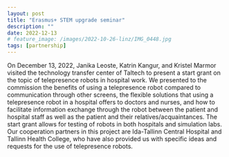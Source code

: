 ```yaml
---
layout: post
title: "Erasmus+ STEM upgrade seminar"
description: ""
date: 2022-12-13
# feature_image: /images/2022-10-26-linz/IMG_0448.jpg
tags: [partnership]
---
```


On December 13, 2022, Janika Leoste, Katrin Kangur, and Kristel Marmor visited the technology transfer center of Taltech to present a start grant on the topic of telepresence robots in hospital work. We presented to the commission the benefits of using a telepresence robot compared to communication through other screens, the flexible solutions that using a telepresence robot in a hospital offers to doctors and nurses, and how to facilitate information exchange through the robot between the patient and hospital staff as well as the patient and their relatives/acquaintances. The start grant allows for testing of robots in both hospitals and simulation labs. Our cooperation partners in this project are Ida-Tallinn Central Hospital and Tallinn Health College, who have also provided us with specific ideas and requests for the use of telepresence robots.


<!-- In addition to the participation in the seminar we visited Dr. [Ismail Khalil](https://www.researchgate.net/profile/Ismail-Khalil-6) and Dr. [Karin Anna Hummel](https://www.researchgate.net/profile/Karin-Hummel-3) from the Institute of Cooperation of Johannes Kepler University research interests lay within human-machine and machine-machine interaction, and also IoT sensors.
We share the belief that telepresence robots could strongly benefit from the results of Ismail and Karin research.

Professor [Zsolt Lavicza](https://www.researchgate.net/profile/Zsolt-Lavicza) our research group met the next day shared his considerations on STEM education research methods that our [EuroteQ course](/documents/Enhancing-Social-Interaction-in-Education-and-Business-by-using-Telepresence-Robots-ICY0032.pdf) on social interactions using telepresence robots will greatly benefit from. We are looking forward to future cooperation. -->

<!--more-->

<!-- {% include image_caption.html imageurl="/images/2022-10-26-linz/telecooperation.jpg" title="" caption="Johannes Kepler University campus" %}

The campus of [Johannes Kepler University](https://www.jku.at/en) is worth a separate mention, as an example of a stylish and at the same time cozy place to work and rest, located in the most picturesque landscape one could imagine. We can only envy our colleagues, but in a polite way, of course.

{% include image_caption.html imageurl="/images/2022-10-26-linz/IMG_0450.jpg" title="" caption="Johannes Kepler University campus" %}

Travel tip: although there is an airport in Linz be sure to take the train, otherwise you might end up being the only person who took a flight to the city. In addition to that dubious achievement train schedule is much more flexible. -->
